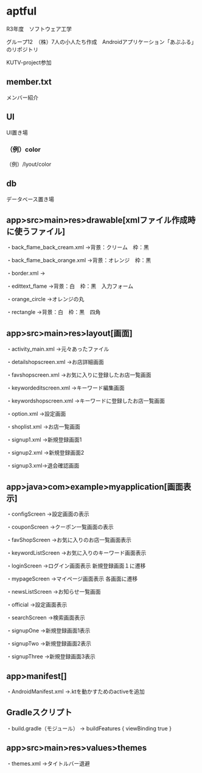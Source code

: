 # aptful
R3年度　ソフトウェア工学　

グループ12　（株）7人の小人たち作成　Androidアプリケーション「あぷふる」のリポジトリ

KUTV-project参加

## member.txt
メンバー紹介

## UI
UI置き場
### （例）color
（例）/lyout/color

## db
データベース置き場

## app>src>main>res>drawable[xmlファイル作成時に使うファイル]
・back_flame_back_cream.xml
	→背景：クリーム　枠：黒
	
・back_flame_back_orange.xml
	→背景：オレンジ　枠：黒
	
・border.xml
	→
	
・edittext_flame
	→背景：白　枠：黒　入力フォーム
	
・orange_circle
	→オレンジの丸
	
・rectangle
	→背景：白　枠：黒　四角

## app>src>main>res>layout[画面]
・activity_main.xml
	→元々あったファイル
	
・detailshopscreen.xml
	→お店詳細画面
	
・favshopscreen.xml
	→お気に入りに登録したお店一覧画面
	
・keywordeditscreen.xml
	→キーワード編集画面
	
・keywordshopscreen.xml
	→キーワードに登録したお店一覧画面
	
・option.xml
	→設定画面
	
・shoplist.xml
	→お店一覧画面
	
・signup1.xml
	→新規登録画面1
	
・signup2.xml
	→新規登録画面2
	
・signup3.xml→退会確認画面


## app>java>com>example>myapplication[画面表示]
・configScreen
	→設定画面の表示
	
・couponScreen
	→クーポン一覧画面の表示
	
・favShopScreen
	→お気に入りのお店一覧画面表示
	
・keywordListScreen
	→お気に入りのキーワード画面表示
	
・loginScreen
	→ログイン画面表示
	 新規登録画面１に遷移
	
・mypageScreen
	→マイページ画面表示
	 各画面に遷移

・newsListScreen
	→お知らせ一覧画面
	
・official
	→設定画面表示
	
・searchScreen
	→検索画面表示
	
・signupOne
	→新規登録画面1表示
	
・signupTwo
	→新規登録画面2表示
	
・signupThree
	→新規登録画面3表示
	

## app>manifest[]
・AndroidManifest.xml
	→.ktを動かすためのactiveを追加
	
## Gradleスクリプト
・build.gradle（モジュール）
	→ buildFeatures {
        viewBinding true
   	 }
	 
## app>src>main>res>values>themes
・themes.xml
	→タイトルバー退避
